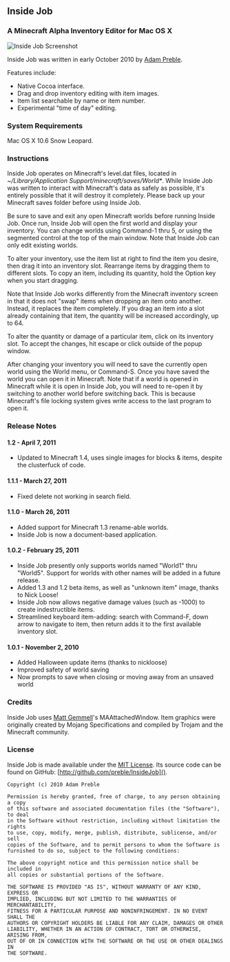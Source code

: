 ## Inside Job

### A Minecraft Alpha Inventory Editor for Mac OS X

![Inside Job Screenshot](http://adampreble.net/images/InsideJob.png)

Inside Job was written in early October 2010 by [Adam Preble](http://adampreble.net).

Features include:

- Native Cocoa interface.
- Drag and drop inventory editing with item images.
- Item list searchable by name or item number.
- Experimental "time of day" editing.

### System Requirements

Mac OS X 10.6 Snow Leopard.

### Instructions

Inside Job operates on Minecraft's level.dat files, located in _~/Library/Application Support/minecraft/saves/World*_.  While Inside Job was written to interact with Minecraft's data as safely as possible, it's entirely possible that it will destroy it completely.  Please back up your Minecraft saves folder before using Inside Job.

Be sure to save and exit any open Minecraft worlds before running Inside Job.  Once run, Inside Job will open the first world and display your inventory.  You can change worlds using Command-1 thru 5, or using the segmented control at the top of the main window.  Note that Inside Job can only edit existing worlds.

To alter your inventory, use the item list at right to find the item you desire, then drag it into an  inventory slot.  Rearrange items by dragging them to different slots.  To copy an item, including its quantity, hold the Option key when you start dragging.

Note that Inside Job works differently from the Minecraft inventory screen in that it does not "swap" items when dropping an item onto another.  Instead, it replaces the item completely.  If you drag an item into a slot already containing that item, the quantity will be increased accordingly, up to 64.

To alter the quantity or damage of a particular item, click on its inventory slot.  To accept the changes, hit escape or click outside of the popup window.

After changing your inventory you will need to save the currently open world using the World menu, or Command-S.  Once you have saved the world you can open it in Minecraft.  Note that if a world is opened in Minecraft while it is open in Inside Job, you will need to re-open it by switching to another world before switching back.  This is because Minecraft's file locking system gives write access to the last program to open it.

### Release Notes

#### 1.2 - April 7, 2011

- Updated to Minecraft 1.4, uses single images for blocks & items, despite the clusterfuck of code.

#### 1.1.1 - March 27, 2011

- Fixed delete not working in search field.

#### 1.1.0 - March 26, 2011

- Added support for Minecraft 1.3 rename-able worlds.
- Inside Job is now a document-based application.

#### 1.0.2 - February 25, 2011

- Inside Job presently only supports worlds named "World1" thru "World5".  Support for worlds with other names will be added in a future release.
- Added 1.3 and 1.2 beta items, as well as "unknown item" image, thanks to Nick Loose!
- Inside Job now allows negative damage values (such as -1000) to create indestructible items.
- Streamlined keyboard item-adding: search with Command-F, down arrow to navigate to item, then return adds it to the first available inventory slot.

#### 1.0.1 - November 2, 2010

- Added Halloween update items (thanks to nickloose)
- Improved safety of world saving
- Now prompts to save when closing or moving away from an unsaved world

### Credits

Inside Job uses [Matt Gemmell](http://mattgemmell.com/)'s MAAttachedWindow.  Item graphics were originally created by Mojang Specifications and compiled by Trojam and the Minecraft community.

### License

Inside Job is made available under the [MIT License](http://www.opensource.org/licenses/mit-license.html).  Its source code can be found on GitHub: [http://github.com/preble/InsideJob]().

	Copyright (c) 2010 Adam Preble

	Permission is hereby granted, free of charge, to any person obtaining a copy
	of this software and associated documentation files (the "Software"), to deal
	in the Software without restriction, including without limitation the rights
	to use, copy, modify, merge, publish, distribute, sublicense, and/or sell
	copies of the Software, and to permit persons to whom the Software is
	furnished to do so, subject to the following conditions:

	The above copyright notice and this permission notice shall be included in
	all copies or substantial portions of the Software.

	THE SOFTWARE IS PROVIDED "AS IS", WITHOUT WARRANTY OF ANY KIND, EXPRESS OR
	IMPLIED, INCLUDING BUT NOT LIMITED TO THE WARRANTIES OF MERCHANTABILITY,
	FITNESS FOR A PARTICULAR PURPOSE AND NONINFRINGEMENT. IN NO EVENT SHALL THE
	AUTHORS OR COPYRIGHT HOLDERS BE LIABLE FOR ANY CLAIM, DAMAGES OR OTHER
	LIABILITY, WHETHER IN AN ACTION OF CONTRACT, TORT OR OTHERWISE, ARISING FROM,
	OUT OF OR IN CONNECTION WITH THE SOFTWARE OR THE USE OR OTHER DEALINGS IN
	THE SOFTWARE.
